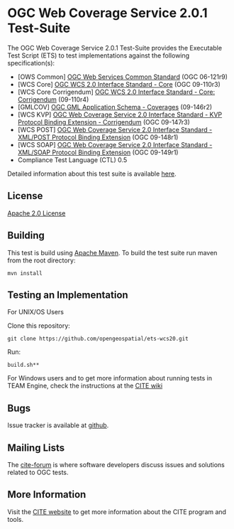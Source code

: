 # OGC Web Coverage Service 2.0.1 Test-Suite

The OGC Web Coverage Service 2.0.1 Test-Suite provides the Executable Test Script (ETS) to test implementations against the following specification(s):

  * [OWS Common] [OGC Web Services Common Standard](https://portal.opengeospatial.org/files/?artifact_id=38867) (OGC 06-121r9)
  * [WCS Core] [OGC WCS 2.0 Interface Standard - Core](https://portal.opengeospatial.org/files/?artifact_id=41437) (OGC 09-110r3)
  * [WCS Core Corrigendum] [OGC WCS 2.0 Interface Standard - Core: Corrigendum](https://portal.opengeospatial.org/files/?artifact_id=48428) (09-110r4)
  * [GMLCOV] [OGC GML Application Schema - Coverages](https://portal.opengeospatial.org/files/?artifact_id=48553) (09-146r2)
  * [WCS KVP] [OGC Web Coverage Service 2.0 Interface Standard - KVP Protocol Binding Extension - Corrigendum](https://portal.opengeospatial.org/files/?artifact_id=50140) (OGC 09-147r3)
  * [WCS POST] [OGC Web Coverage Service 2.0 Interface Standard - XML/POST Protocol Binding Extension](https://portal.opengeospatial.org/files/?artifact_id=41440) (OGC 09-148r1)
  * [WCS SOAP] [OGC Web Coverage Service 2.0 Interface Standard - XML/SOAP Protocol Binding Extension](https://portal.opengeospatial.org/files/?artifact_id=41441) (OGC 09-149r1)
  * Compliance Test Language (CTL) 0.5


Detailed information about this test suite is available [here]( http://htmlpreview.github.com/?https://github.com/opengeospatial/ets-wcs20/blob/master/src/main/web/index.html).

## License

[Apache 2.0 License](LICENSE.md)

## Building

This test is build using [Apache Maven](http://maven.apache.org/). To 
build the test suite run maven from the root directory:

```
mvn install
```
     
## Testing an Implementation

For UNIX/OS Users

Clone this repository:
```     
git clone https://github.com/opengeospatial/ets-wcs20.git
```
Run:
```   
build.sh**
```

For Windows users and to get more information about running tests in TEAM Engine, check the instructions at the [CITE wiki](http://cite.opengeospatial.org/easytesting)

## Bugs

Issue tracker is available at [github](https://github.com/opengeospatial/ets-wcs20/issues).

## Mailing Lists

The [cite-forum](http://cite.opengeospatial.org/forum) is where software developers discuss issues and solutions related to OGC tests. 

## More Information

Visit the [CITE website](http://cite.opengeospatial.org/) to get more information about the CITE program and tools.


